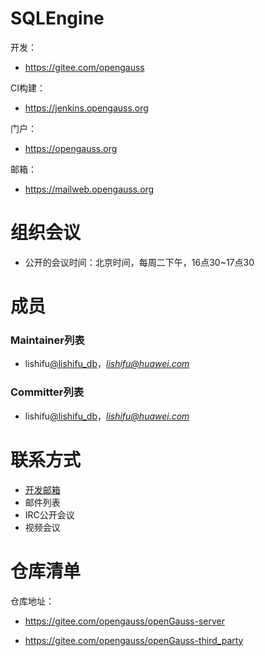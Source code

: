 # SQLEngine

开发：
- https://gitee.com/opengauss

CI构建：
- https://jenkins.opengauss.org

门户：
- https://opengauss.org

邮箱：
- https://mailweb.opengauss.org

# 组织会议

- 公开的会议时间：北京时间，每周二下午，16点30~17点30

# 成员
### Maintainer列表

- lishifu[@lishifu_db](https://gitee.com/lishifu_db)，*lishifu@huawei.com*


### Committer列表

- lishifu[@lishifu_db](https://gitee.com/lishifu_db)，*lishifu@huawei.com*


# 联系方式
- [开发邮箱](community@opengauss.org)
- 邮件列表
- IRC公开会议
- 视频会议


# 仓库清单


仓库地址：

- https://gitee.com/opengauss/openGauss-server

- https://gitee.com/opengauss/openGauss-third_party

